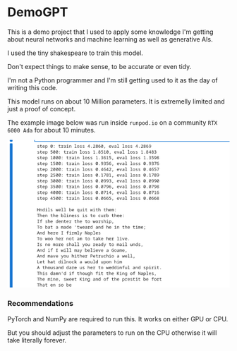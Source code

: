 # DemoGPT

This is a demo project that I used to apply some knowledge I'm getting about neural networks and machine learning as well
as generative AIs.

I used the tiny shakespeare to train this model.

Don't expect things to make sense, to be accurate or even tidy.

I'm not a Python programmer and I'm still getting used to it as the day of writing this code.

This model runs on about 10 Million parameters. It is extremelly limited and just a proof of concept.

The example image below was run inside `runpod.io` on a community `RTX 6000 Ada` for about 10 minutes.

![example image](/assets/example.png)

### Recommendations

PyTorch and NumPy are required to run this. It works on either GPU or CPU.

But you should adjust the parameters to run on the CPU otherwise it will take literally forever.

